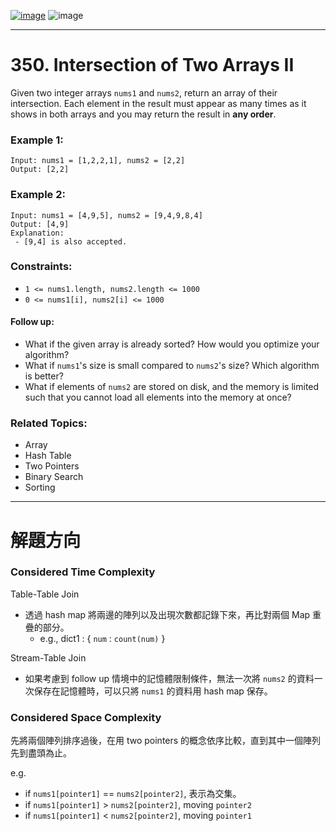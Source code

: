 [![image](https://img.shields.io/badge/Leetcode-Link-blue?logo=leetcode)](https://leetcode.com/problems/intersection-of-two-arrays-ii/)
![image](https://img.shields.io/badge/Difficulty-Easy-green)

---

# 350. Intersection of Two Arrays II

Given two integer arrays `nums1` and `nums2`, return an array of their intersection. Each element in the result must appear as many times as it shows in both arrays and you may return the result in **any order**.

### Example 1:

```
Input: nums1 = [1,2,2,1], nums2 = [2,2]
Output: [2,2]
```

### Example 2:

```
Input: nums1 = [4,9,5], nums2 = [9,4,9,8,4]
Output: [4,9]
Explanation:
 - [9,4] is also accepted.
``` 

### Constraints:

- `1 <= nums1.length, nums2.length <= 1000`
- `0 <= nums1[i], nums2[i] <= 1000`
 

#### Follow up:

- What if the given array is already sorted? How would you optimize your algorithm?
- What if `nums1`'s size is small compared to `nums2`'s size? Which algorithm is better?
- What if elements of `nums2` are stored on disk, and the memory is limited such that you cannot load all elements into the memory at once?

### Related Topics:

- Array
- Hash Table
- Two Pointers
- Binary Search
- Sorting

---

# 解題方向

### Considered Time Complexity

Table-Table Join

- 透過 hash map 將兩邊的陣列以及出現次數都記錄下來，再比對兩個 Map 重疊的部分。
  - e.g., dict1 : { `num` : `count(num)` }

Stream-Table Join

- 如果考慮到 follow up 情境中的記憶體限制條件，無法一次將 `nums2` 的資料一次保存在記憶體時，可以只將 `nums1` 的資料用 hash map 保存。

### Considered Space Complexity

先將兩個陣列排序過後，在用 two pointers 的概念依序比較，直到其中一個陣列先到盡頭為止。

e.g. 
- if `nums1[pointer1]` == `nums2[pointer2]`, 表示為交集。
- if `nums1[pointer1]` > `nums2[pointer2]`, moving `pointer2`
- if `nums1[pointer1]` < `nums2[pointer2]`, moving `pointer1`